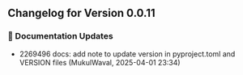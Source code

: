 ## Changelog for Version 0.0.11

### 📝 Documentation Updates

- 2269496 docs: add note to update version in pyproject.toml and VERSION files (MukulWaval, 2025-04-01 23:34)
